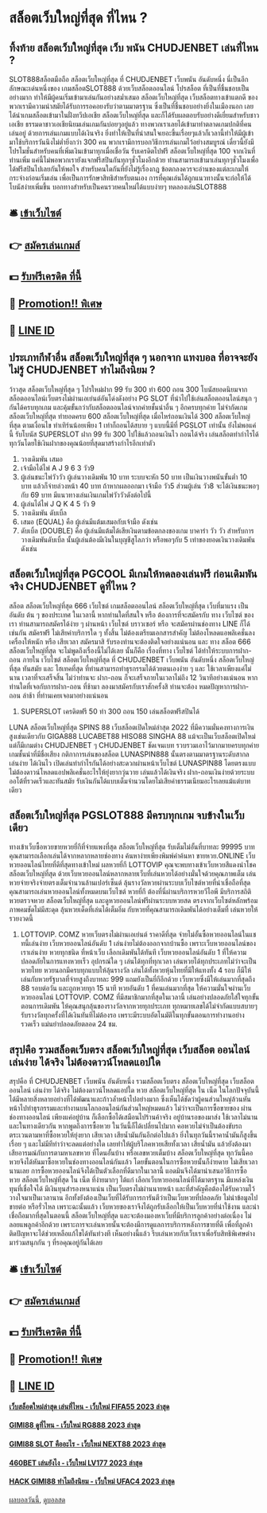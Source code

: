 # สล็อตเว็บใหญ่ที่สุด ที่ไหน ?
## ทิ้งท้าย สล็อตเว็บใหญ่ที่สุด เว็บ พนัน CHUDJENBET เล่นที่ไหน ?
SLOT888สล็อตมือถือ สล็อตเว็บใหญ่ที่สุด ที่ CHUDJENBET เว็บพนัน อันดับหนึ่ง นี่เป็นอีกลักษณะเด่นหนึ่งของ เกมสล็อตSLOT888 ด้วยเว็บสล็อตออนไลน์ โปรสล็อต ที่เป็นที่ชื่นชอบเป็นอย่างมาก ทำให้มีผู้คนเริ่มเข้ามาเล่นกันอย่างสม่ำเสมอ สล็อตเว็บใหญ่ที่สุด เว็บสล็อตทางเข้าแตกดี ของพวกเรามีความนำสมัยได้รับการรอคอยงรับว่าตามมาตรฐาน ซึ่งเป็นที่ชื่นชอบอย่างยิ่งในเมืองนอก เลยได้นำเกมสล็อตเข้ามาในฝั่งทวีปเอเชีย สล็อตเว็บใหญ่ที่สุด และก็ได้รับผลตอบรับอย่างดีเยี่ยมสำหรับชาวเอเชีย ธรรมดาชาวเอเชียนิยมเล่นเกมกันบ่อยๆอยู่แล้ว ทางพวกเราเลยได้เข้ามาทำตลาดเกมปกติที่คนเล่นอยู่ ด้วยการเล่นเกมแบบได้เงินจริง ยิ่งทำให้เป็นที่น่าสนใจเยอะขึ้นเรื่อยๆแล้วก็เวลานี้ทำให้มีผู้เข้ามาใช้บริการวันนึงไม่ต่ำยิ่งกว่า 300 คน พวกเรามีการบอกวิธีการเล่นเกมไว้อย่างสมบูรณ์ เดี๋ยวนี้ยังมีโปรโมชั่นสำหรับคนที่เพิ่มเงินเข้ามาทุกเมื่อเชื่อวัน รับเครดิตไปฟรี สล็อตเว็บใหญ่ที่สุด 100 จากเงินที่ท่านเพิ่ม แค่นี้ไม่พอพวกเรายังแจกฟรีสปินกันทุกๆชั่วโมงอีกด้วย ท่านสามารถเข้ามาเล่นทุกๆชั่วโมงเพื่อได้ฟรีสปินไปเลยกันให้พอใจ สำหรับคนใดกันที่ยังไม่รู้เรื่องกฎ ข้อตกลงควรจะอ่านของแต่ละเกมให้กระจ่างก่อนเริ่มเล่น เพื่อเป็นการรักษาสิทธิสำหรับตนเอง การที่คุณเล่นได้ถูกแนวทางนั้นจะก่อให้ได้โบนัสง่ายเพิ่มขึ้น บอกทางสำหรับเป็นคนรวยคนใหม่ได้แบบง่ายๆ ทดลองเล่นSLOT888

## 🛎 [เข้าเว็บไซต์](https://bit.ly/3SdLNi2)
## 👉 [สมัครเล่นเกมส์](https://bit.ly/3SdLNi2)
## 💵 [รับฟรีเครดิต ที่นี้](https://bit.ly/3dyRKHj)
## 👑 [Promotion!! พิเศษ](https://bit.ly/3dyRKHj)
## 📱 [LINE ID](https://bit.ly/3dyRKHj)

## ประเภทกีฬาอื่น สล็อตเว็บใหญ่ที่สุด ๆ นอกจาก แทงบอล ที่อาจจะยังไม่รู้ CHUDJENBET ทำไมถึงนิยม ?
ว้าวสุด สล็อตเว็บใหญ่ที่สุด ๆ โปรใหม่ฝาก 99 รับ 300 ทำ 600 ถอน 300 โบนัสยอดนิยมจากสล็อตออนไลน์เว็บตรงไม่ผ่านเอเย่นต์อันโด่งดังอย่าง PG SLOT ที่นำไปใช้เล่นสล็อตออนไลน์สนุก ๆ กันได้ครบทุกเกม และคุ้มขั้นกว่ากับสล็อตออนไลน์จากค่ายชั้นนำอื่น ๆ อีกครบทุกค่าย ไม่จำกัดเกม สล็อตเว็บใหญ่ที่สุด ทำยอดครบ 600 สล็อตเว็บใหญ่ที่สุด เมื่อไหร่ถอนเงินได้ 300 สล็อตเว็บใหญ่ที่สุด ตามเงื่อนไข ทำเทิร์นน้อยเพียง 1 เท่าก็ถอนได้สบาย ๆ แบบนี้มีที่ PGSLOT เท่านั้น ยังไม่พอแค่นี้ รับโบนัส SUPERSLOT ฝาก 99 รับ 300 ไปใช้แล้วถอนเงินไว ถอนได้จริง เล่นสล็อตทำกำไรได้ทุกวันโดยใช้เงินฝากของคุณน้อยที่สุดมาสร้างกำไรอีกเท่าตัว
1. วางเดิมพัน เสมอ
2. เจ้ามือได้ไพ่ A J 9 6 3 วัว9
3. ผู้เล่นชนะไพ่วัววัว ผู้เล่นวางเดิมพัน 10 บาท ระบบจะหัก 50 บาท เป็นเงินวางพนันขั้นตํ่า 10 บาท แล้วก็จ่ายล่วงหน้า 40 บาท ถ้าหากผลออกมา เจ้ามือ วัว5 ส่วนผู้เล่น วัว8 จะได้เงินชนะพอๆกับ 69 บาท มีแนวทางเล่นเงินเกมไพ่วัววัวดังต่อไปนี้
4. ผู้เล่นได้ไพ่ J Q K 4 5 วัว 9
5. วางเดิมพัน ดับเบิ้ล
6. เสมอ (EQUAL) คือ ผู้เล่นมีแต้มเสมอกับเจ้ามือ ดังเช่น
7. ดับเบิ้ล (DOUBLE) คือ ผู้เล่นมีแต้มได้เสียเงินตามข้อตกลงของเกม บาคาร่า วัว วัว สำหรับการวางเดิมพันดับเบิ้ล นั้นผู้เล่นต้องมีเงินในบุญชีสูโลภว่า หรือพอๆกับ 5 เท่าของยอดเงินวางเดิมพัน ดังเช่น

## สล็อตเว็บใหญ่ที่สุด PGCOOL มีเกมให้ทดลองเล่นฟรี ก่อนเดิมพันจริง CHUDJENBET ดูที่ไหน ?
สล็อต สล็อตเว็บใหญ่ที่สุด 666 เว็บไซต์ เกมสล็อตออนไลน์ สล็อตเว็บใหญ่ที่สุด เว็บที่มาแรง เป็นอันดับ ต้น ๆ ของประเทศ ในเวลานี้ หากท่านใดที่สนใจ หรือ ต้องการที่จะสมัครกับ ทาง เว็บไซต์ ของเรา ท่านสามารถสมัครได้ง่าย ๆ ผ่านหน้า เว็บไซต์ บราวเซอร์ หรือ จะสมัครผ่านช่องทาง LINE ก็ได้เช่นกัน สมัครฟรี ไม่เสียค่าบริการใด ๆ ทั้งสิ้น ไม่ต้องเตรียมเอกสารสำคัญ ไม่ต้องโหลดแอพลิเคชั่นลงเครื่องให้หนัก หรือ เสียเวลา สมัครมาสิ รับรองท่านจะต้องติดใจอย่างแน่นอน และ ทาง สล็อต 666 สล็อตเว็บใหญ่ที่สุด จะไม่พูดถึงเรื่องนี้ไม่ได้เลย นั้นก็คือ เรื่องที่ทาง เว็บไซต์ ได้ทำให้ระบบการฝาก-ถอน ภายใน เว็บไซต์ สล็อตเว็บใหญ่ที่สุด ที่ CHUDJENBET เว็บพนัน อันดับหนึ่ง สล็อตเว็บใหญ่ที่สุด ทันสมัย และ ไฮเทคที่สุด ที่ท่านสามารถทำธุรกรรมได้ด้วยตนเองง่าย ๆ และ ใช้เวลาเพียงแค่ไม่นาน เวลาที่จะเสร็จสิ้น ไม่ว่าท่านจะ ฝาก-ถอน ก็จะเสร็จภายในเวลาไม่ถึง 12 วินาทีอย่างแน่นอน หากท่านใดที่เจอกับการฝาก-ถอน ที่ช้ามา ลองมาสมัครกับเราสักครั้งสิ ท่านจะต้อง หมดปัญหาการฝาก-ถอน ล่าช้า ที่ท่านเคยเจอมาอย่างแน่นอน
1. SUPERSLOT เครดิตฟรี 50 ทำ 300 ถอน 150 เล่นสล็อตฟรีสปินได้

LUNA สล็อตเว็บใหญ่ที่สุด SPINS 88 เว็บสล็อตเปิดใหม่ล่าสุด 2022 ที่มีความมั่นคงทางการเงินสูงเช่นเดียวกับ GIGA888 LUCABET88 HISO88 SINGHA 88 แม้จะเป็นเว็บสล็อตเปิดใหม่แต่ก็มีเกมต่าง CHUDJENBET ๆ CHUDJENBET ชัดเจนเบท รวบรวมเอาไว้มากมายครบทุกค่ายเกมชั้นนำที่มีชื่อเสียง กติกาการเล่นของสล็อต LUNASPIN888 นั้นตรงตามมาตรฐานระดับสากล เล่นง่าย ได้เงินไว เปิดเล่นทำกำไรกันได้อย่างสะดวกผ่านหน้าเว็บไซต์ LUNASPIN88 โดยตรงแบบไม่ต้องดาวน์โหลดแอปพลิเคชั่นอะไรให้ยุ่งยากวุ่นวาย เล่นแล้วได้เงินจริง ฝาก-ถอนเงินง่ายด้วยระบบออโต้ที่รวดเร็วและทันสมัย รับเงินกันได้แบบเต็มจำนวนโดยไม่เสียค่าธรรมเนียมอะไรเลยแม้แต่บาทเดียว

## สล็อตเว็บใหญ่ที่สุด PGSLOT888 มีครบทุกเกม จบข้างในเว็บเดียว
ทางเข้าเว็บซื้อหวยขายหวยยี่กีที่จ่ายแพงที่สุด สล็อตเว็บใหญ่ที่สุด รับเต็มไม่อั้นที่บาทละ 99995 บาท คุณสามารถเลือกเล่นได้จากหลากหลายช่องทาง ค้นหาง่ายเพียงพิมพ์คำค้นหา ขายหวย.ONLINE เว็บหวยออนไลน์ไทยที่ดีที่สุดทางเข้าใหม่ ผลหวยยี่กี LOTTOVIP คุณจะพบทางเข้าเว็บหวยสีแดงนำโชค สล็อตเว็บใหญ่ที่สุด ด้วยเว็บหวยออนไลน์หลากหลายเว็บที่เล่นหวยได้อย่างมั่นใจด้วยคุณภาพเต็ม เล่นหวยจ่ายจริงจ่ายตรงเต็มจำนวนล้านเปอร์เซ็นต์ ลุ้นรางวัลหวยผ่านระบบเว็บไซต์หวยที่น่าเชื่อถือที่สุด คุณสามารถเล่นหวยออนไลน์ทั้งหมดบนเว็บไซต์ หวยยี่กี ต้องที่นี่ผ่านบริการหวยวีไอพี มีบริการสถิติหวยตรวจหวย สล็อตเว็บใหญ่ที่สุด และดูหวยออนไลน์ฟรีผ่านระบบหวยสด ตรงจากเว็บไซต์หลักพร้อมภาพคมชัดไม่มีสะดุด ลุ้นหวยเด็ดที่เล่นได้เต็มอิ่ม กับหวยที่คุณสามารถเดิมพันได้อย่างเต็มที่ เล่นหวยให้รวยงวดนี้
1. LOTTOVIP. COMZ หวยเว็บตรงไม่ผ่านเอเย่นต์ ราคาดีที่สุด จ่ายไม่อั้นซื้อหวยออนไลน์ในแชทนี้เล่นง่าย เว็บหวยออนไลน์อันดับ 1 เล่นง่ายไม่ต้องออกจากบ้านซื้อ เพราะเว็บหวยออนไลน์ของเราเล่นง่าย หวยทุกชนิด ที่หน้าเว็บ เลือกเดิมพันได้ทันที เว็บหวยออนไลน์อันดับ 1 ที่ให้ความปลอดภัยในการแทงหวยเร็ว อุปกรณ์ใด ๆ เล่นได้ทุกที่ทุกเวลา เล่นหวยได้ทุกประเภทไม่ว่าจะเป็นหวยไทย หวยนอกมีครบทุกแบบให้ลุ้นรางวัล เล่นได้ทั้งหวยหุ้นไทยที่มีให้แทงทั้ง 4 รอบ ก็มีให้เล่นกับหวยรัฐบาลที่จ่ายสูงถึงบาทละ 999 แถมยังเป็นยี่กีอีกด้วย เว็บหวยซึ่งมีให้เล่นมากที่สุดถึง 88 รอบต่อวัน และถูกหวยทุก 15 นาที หวยอันดับ 1 ที่คนเล่นมากที่สุด ให้ความมั่นใจผ่านเว็บหวยออนไลน์ LOTTOVIP. COMZ ที่มีสมาชิกมากที่สุดในเวลานี้ เล่นอย่างปลอดภัยใส่ใจทุกขั้นตอนการเดิมพัน ให้คุณสนุกลุ้นของรางวัลจากหวยทุกประเภท ทุกหมายเลขได้ไม่จำกัดแบบสบายๆ รับรางวัลทุกครั้งที่ได้เงินทันทีไม่ต้องรอ เพราะมีระบบอัตโนมัติในทุกขั้นตอนการทำงานอย่างรวดเร็ว แม่นยำปลอดภัยตลอด 24 ชม.

## สรุปคือ รวมสล็อตเว็บตรง สล็อตเว็บใหญ่ที่สุด เว็บสล็อต ออนไลน์ เล่นง่าย ได้จริง ไม่ต้องดาวน์โหลดแอปใด
สรุปคือ ที่ CHUDJENBET เว็บพนัน อันดับหนึ่ง รวมสล็อตเว็บตรง สล็อตเว็บใหญ่ที่สุด เว็บสล็อต ออนไลน์ เล่นง่าย ได้จริง ไม่ต้องดาวน์โหลดแอปใด หวย สล็อตเว็บใหญ่ที่สุด ใน เน็ต ในโลกปัจจุบันนี้ได้มีหลายสิ่งหลายอย่างที่ได้พัฒนาและก้าวล้ำหน้าไปอย่างมาก ซึ่งเห็นได้ชัดว่าผู้คนส่วนใหญ่ล้วนหันหน้าไปทำธุรกรรมและทำงานบนโลกออนไลน์กันส่วนใหญ่หมดแล้ว ไม่ว่าจะเป็นการซื้อขายของ ผ่านช่องทางออนไลน์ เพียงแค่อยู่บ้าน ก็เลือกซื้อได้เสมือนไปร้านค้าจริง อยู่บ้านรอของมาส่ง ใช้เวลาไม่นาน และในทางเดียวกัน หากพูดถึงการซื้อหวย ในวันนี้ก็ได้เปลี่ยนไปมาก คอหวยไม่จำเป็นต้องขับรถตระเวนตามหาที่ซื้อหวยให้ยุ่งยาก เสียเวลา เสียน้ำมันกันอีกต่อไปแล้ว ยิ่งในทุกวันนี้ราคาน้ำมันก็สูงขึ้นเรื่อย ๆ และไม่มีทีท่าว่าจะลดแต่อย่างใด เลยทำให้ผู้บริโภคหวยเสียทั้งเวลา เสียน้ำมัน แล้วยังต้องมาเสียอารมณ์กับการตามหาเลขหวย ที่โดนอั้นบ้าง หรือเลขหวยเต็มบ้าง สล็อตเว็บใหญ่ที่สุด ทุกวันนี้คอหวยจึงได้หันมาซื้อหวยในช่องทางออนไลน์กันแล้ว โดยขั้นตอนในการซื้อหวยนั้นก็ง่ายดาย ไม่เสียเวลานานเลย การซื้อหวยออนไลน์จึงได้เป็นตัวเลือกที่ดีมากในเวลานี้ แอดมินจึงได้มานำเสนอวิธีการซื้อ หวย สล็อตเว็บใหญ่ที่สุด ใน เน็ต ที่ง่ายมากๆ ได้แก่ เลือกเว็บหวยออนไลน์ที่ได้มาตรฐาน มีแหล่งเงินทุนที่เชื่อใจได้ มีเงินทุนสำรองหนาแน่น เป็นเว็บตรงไม่ผ่านนายหน้า และที่สำคัญคือต้องได้รับความไว้วางใจมาเป็นเวลานาน อีกทั้งยังต้องเป็นเว็บที่ได้รับการการันตีว่าเป็นเว็บหวยที่ปลอดภัย ไม่นำข้อมูลไปขายต่อ หรือรั่วไหล เพราะฉะนั้นแล้ว เว็บหวยของเราจึงได้ถูกรับเลือกให้เป็นเว็บหวยที่น่าใช้งาน และน่าเชื่อถือมากที่สุดในตอนนี้ สล็อตเว็บใหญ่ที่สุด และจะต้องมองหาเว็บที่มีบริการลูกค้าอย่างต่อเนื่อง ไม่ลอยแพลูกค้าอีกด้วย เพราะการจะเล่นหวยนั้นจะต้องมีการดูแลการบริการหลังการขายที่ดี เพื่อที่ลูกค้าติดปัญหาจะได้ช่วยเหลือแก้ไขได้ทันท่วงที เห็นอย่างนี้แล้ว รีบเล่นหวยกับเว็บเราเพื่อรับสิทธิพิเศษต่าง มาร่วมสนุกกัน ๆ ที่รอคุณอยู่กันได้เลย

## 🛎 [เข้าเว็บไซต์](https://bit.ly/3SdLNi2)
## 👉 [สมัครเล่นเกมส์](https://bit.ly/3SdLNi2)
## 💵 [รับฟรีเครดิต ที่นี้](https://bit.ly/3dyRKHj)
## 👑 [Promotion!! พิเศษ](https://bit.ly/3dyRKHj)
## 📱 [LINE ID](https://bit.ly/3dyRKHj)

#### [เว็บสล็อตใหม่ล่าสุด เล่นที่ไหน - เว็บใหม่ FIFA55 2023 ล่าสุด](https://atom.io/themes/เว็บสล็อตใหม่ล่าสุด%20เล่นที่ไหน%20-%20เว็บใหม่%20fifa55%202023%20ล่าสุด)
#### [GIMI88 ดูที่ไหน - เว็บใหม่ RG888 2023 ล่าสุด](https://atom.io/themes/gimi88%20ดูที่ไหน%20-%20เว็บใหม่%20rg888%202023%20ล่าสุด)
#### [GIMI88 SLOT คืออะไร - เว็บใหม่ NEXT88 2023 ล่าสุด](https://atom.io/themes/gimi88%20slot%20คืออะไร%20-%20เว็บใหม่%20next88%202023%20ล่าสุด)
#### [460BET เล่นยังไง - เว็บใหม่ LV177 2023 ล่าสุด](https://atom.io/themes/460bet%20เล่นยังไง%20-%20เว็บใหม่%20lv177%202023%20ล่าสุด)
#### [HACK GIMI88 ทำไมถึงนิยม - เว็บใหม่ UFAC4 2023 ล่าสุด](https://atom.io/themes/hack%20gimi88%20ทำไมถึงนิยม%20-%20เว็บใหม่%20ufac4%202023%20ล่าสุด)

[ผลบอลวันนี้](https://siamsport.tv "ผลบอลวันนี้"), [ดูบอลสด](https://siamsport.tv/ดูบอลสด "ดูบอลสด")